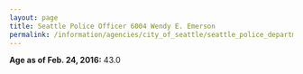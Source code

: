 ```yaml
---
layout: page
title: Seattle Police Officer 6004 Wendy E. Emerson
permalink: /information/agencies/city_of_seattle/seattle_police_department/copbook/6004/
---
```


**Age as of Feb. 24, 2016:** 43.0
